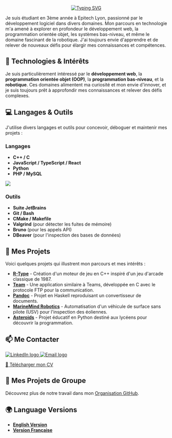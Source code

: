 <p align='center'>
  <a href="https://git.io/typing-svg"><img src="https://readme-typing-svg.demolab.com?font=Fira+Code&duration=2000&pause=1000&color=0A51A1&background=93FF3000&center=true&multiline=true&width=550&height=100&lines=👋+Salut+je+suis+Mael+Rabot!;À+propos+de+moi%3A" alt="Typing SVG" /></a>
</p>

Je suis étudiant en 3ème année à Epitech Lyon, passionné par le développement logiciel dans divers domaines. Mon parcours en technologie m'a amené à explorer en profondeur le développement web, la programmation orientée objet, les systèmes bas-niveau, et même le domaine fascinant de la robotique. J'ai toujours envie d'apprendre et de relever de nouveaux défis pour élargir mes connaissances et compétences.

## 🔧 Technologies & Intérêts
Je suis particulièrement intéressé par le **développement web**, la **programmation orientée objet (OOP)**, la **programmation bas-niveau**, et la **robotique**. Ces domaines alimentent ma curiosité et mon envie d'innover, et je suis toujours prêt à approfondir mes connaissances et relever des défis complexes.

## 💻 Langages & Outils
J'utilise divers langages et outils pour concevoir, déboguer et maintenir mes projets :

### Langages
- **C++ / C**
- **JavaScript / TypeScript / React**
- **Python**
- **PHP / MySQL**

<img src="https://github-readme-stats.vercel.app/api/top-langs/?username=Mael-RABOT&theme=nord&layout=compact&langs_count=6" />

### Outils
- **Suite JetBrains**
- **Git / Bash**
- **CMake / Makefile**
- **Valgrind** (pour détecter les fuites de mémoire)
- **Bruno** (pour les appels API)
- **DBeaver** (pour l'inspection des bases de données)

## 📂 Mes Projets
Voici quelques projets qui illustrent mon parcours et mes intérêts :

- [**R-Type**](https://github.com/ASM-Studios/R-Type) - Création d'un moteur de jeu en C++ inspiré d'un jeu d'arcade classique de 1987.
- [**Team**](https://github.com/Mael-RABOT/microsoftTeams) - Une application similaire à Teams, développée en C avec le protocole FTP pour la communication.
- [**Pandoc**](https://github.com/Mael-RABOT/Pandoc) - Projet en Haskell reproduisant un convertisseur de documents.
- [**MarineMind Robotics**](https://github.com/ASM-Studios/marinemind-robotics-aquabot) - Automatisation d'un véhicule de surface sans pilote (USV) pour l'inspection des éoliennes.
- [**Asteroids**](https://github.com/Mael-RABOT/Asteroids) - Projet éducatif en Python destiné aux lycéens pour découvrir la programmation.

## 📫 Me Contacter

<a href="https://www.linkedin.com/in/mael-rabot/">
  <img src="https://img.shields.io/badge/LinkedIn-0077B5?style=for-the-badge&logo=linkedin&logoColor=white" alt="LinkedIn logo">
</a>
<a href="mailto:mael.rabot@epitech.eu">
  <img src="https://img.shields.io/badge/Email-D14836?style=for-the-badge&logo=gmail&logoColor=white" alt="Email logo">
</a>

[📄 Télécharger mon CV](./Resume.pdf)

## 👥 Mes Projets de Groupe
Découvrez plus de notre travail dans mon [Organisation GitHub](https://github.com/your-organization-link).

## 🌍 Language Versions
- [**English Version**](README.md)
- [**Version Française**](French.md)
